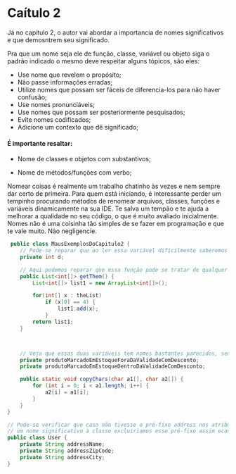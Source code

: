 # Caítulo 2

Já no capítulo 2, o autor vai abordar a importancia de nomes significativos e que demosntrem seu significado.

Pra que um nome seja ele de função, classe, variável ou objeto siga o padrão indicado o mesmo deve respeitar alguns tópicos, são eles: 

- Use nome que revelem o propósito;
- Não passe informações erradas;
- Utilize nomes que possam ser fáceis de diferencia-los para não haver confusão;
- Use nomes pronunciáveis;
- Use nomes que possam ser posteriormente pesquisados;
- Evite nomes codificados;
- Adicione um contexto que dê significado;


#### É importante resaltar: 

- Nome de classes e objetos com substantivos;

- Nome de métodos/funções com verbo;


Nomear coisas é realmente um trabalho chatinho às vezes e nem sempre dar certo de primeira. Para quem está iniciando, é interessante perder um tempinho procurando métodos de renomear arquivos, classes, funções e variáveis dinamicamente na sua IDE. Te salva um tempão e te ajuda a melhorar a qualidade no seu código, o que é muito avaliado inicialmente. Nomes não é uma coisinha tão simples de se fazer em programação e que te vale muito. Não negligencie.


```java
 public class MausExemplosDoCapitulo2 {
    // Pode-se reparar que ao ler essa variável dificilmente saberemos do que ela se trata, há esforço significativo para tentar entendê-la
    private int d;

    // Aqui podemos reparar que essa função pode se tratar de qualquer coisa, não há nada que dê significado a ela.
    public List<int[]> getThem() {
        List<int[]> list1 = new ArrayList<int[]>();

        for(int[] x : theList)
            if (x[0] == 4) {
                list1.add(x);
            }
        return list1;
    }



    // Veja que essas duas variáveis tem nomes bastantes parecidos, sendo difícil de diferenciá-los.
    private produtoMarcadoEmEstoqueForaDaValidadeComDesconto;
    private produtoMarcadoEmEstoqueDentroDaValidadeComDesconto;

    public static void copyChars(char a1[], char a2[]) {
        for (int i = 0; i < a1.length; i++) {
            a2[i] = a1[i];
        }
    }
}

// Pode-se verificar que caso não tivesse o pré-fixo address nos atributos o significado dos mesmos seriam confudidos, adicionando
// um nome significativo à classe excluiriamos esse pré-fixo assim economizando caracteres e mantendo a boa leitura da classe.
public class User {
    private String addressName;
    private String addressZipCode;
    private String addressCity;
}
```




